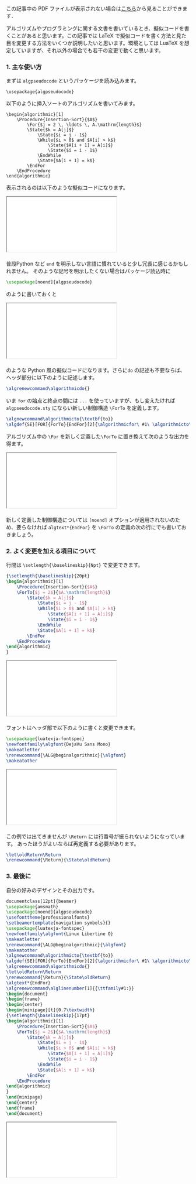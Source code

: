 <span class="text-muted">この記事中の PDF ファイルが表示されない場合は<a href="//github.com/pecorarista/website/tree/master/assets/pdf" target="_blank">こちら</a>から見ることができます．</span>

アルゴリズムやプログラミングに関する文書を書いているとき、擬似コードを書くことがあると思います。この記事では
LaTeX で擬似コードを書く方法と見た目を変更する方法をいくつか説明したいと思います。環境としては
LuaTeX を想定していますが、それ以外の場合でも若干の変更で動くと思います。

### 1. 主な使い方

まずは `algpseudocode` というパッケージを読み込みます。

```language-latex
\usepackage{algpseudocode}
```

以下のように挿入ソートのアルゴリズムを書いてみます。

```language-latex
\begin{algorithmic}[1]
    \Procedure{Insertion-Sort}{$A$}
        \For{$j = 2 \, \ldots \, A.\mathrm{length}$}
        \State{$k = A[j]$}
            \State{$i = j - 1$}
            \While{$i > 0$ and $A[i] > k$}
                \State{$A[i + 1] = A[i]$}
                \State{$i = i - 1$}
            \EndWhile
            \State{$A[i + 1] = k$}
        \EndFor
    \EndProcedure
\end{algorithmic}
```

表示されるのは以下のような擬似コードになります。

<div class="pdf-wrapper" style="margin-bottom: 20px;">
<div class="pdf-iframe">
<iframe src="/pdf.js/web/viewer.html?file=/assets/pdf/pseudocode1.pdf#zoom=page-fit"></iframe>
</div>
</div>

普段Python など `end` を明示しない言語に慣れていると少し冗長に感じるかもしれません。
そのような記号を明示したくない場合はパッケージ読込時に

```tex
\usepackage[noend]{algpseudocode}
```

のように書いておくと

<div class="pdf-wrapper" style="margin-bottom: 20px;">
<div class="pdf-iframe">
<iframe src="/pdf.js/web/viewer.html?file=/assets/pdf/pseudocode2.pdf#zoom=page-fit"></iframe>
</div>
</div>

のような Python 風の擬似コードになります。さらに`do` の記述も不要ならば、ヘッダ部分に以下のように記述します。


```tex
\algrenewcommand\algorithmicdo{}
```

いま `for` の始点と終点の間には `...` を使っていますが、もし変えたければ `algpseudocode.sty` にならい新しい制御構造 `\ForTo` を定義します。

```tex
\algnewcommand\algorithmicto{\textbf{to}}
\algdef{SE}[FOR]{ForTo}{EndFor}[2]{\algorithmicfor\ #1\ \algorithmicto\ #2\ \algorithmicdo}{\algorithmicend\ \algorithmicfor}%
```

アルゴリズム中の `\For` を新しく定義した`\ForTo` に置き換えて次のような出力を得ます。

<div class="pdf-wrapper" style="margin-bottom: 20px;">
<div class="pdf-iframe">
<iframe src="/pdf.js/web/viewer.html?file=/assets/pdf/pseudocode3.pdf#zoom=page-fit"></iframe>
</div>
</div>

新しく定義した制御構造については `[noend]` オプションが適用されないのため、要らなければ
`algtext*{EndFor}` を `\ForTo` の定義の次の行にでも書いておきましょう。

### 2. よく変更を加える項目について

行間は `\setlength{\baselineskip}{Npt}` で変更できます。

```tex
{\setlength{\baselineskip}{20pt}
\begin{algorithmic}[1]
    \Procedure{Insertion-Sort}{$A$}
    \ForTo{$j = 2$}{$A.\mathrm{length}$}
        \State{$k = A[j]$}
            \State{$i = j - 1$}
            \While{$i > 0$ and $A[i] > k$}
                \State{$A[i + 1] = A[i]$}
                \State{$i = i - 1$}
            \EndWhile
            \State{$A[i + 1] = k$}
        \EndFor
    \EndProcedure
\end{algorithmic}
}
```

<div class="pdf-wrapper" style="margin-bottom: 20px;">
<div class="pdf-iframe">
<iframe src="/pdf.js/web/viewer.html?file=/assets/pdf/pseudocode4.pdf#zoom=page-fit"></iframe>
</div>
</div>


フォントはヘッダ部で以下のように書くと変更できます。

```latex
\usepackage{luatexja-fontspec}
\newfontfamily\algfont{DejaVu Sans Mono}
\makeatletter
\renewcommand{\ALG@beginalgorithmic}{\algfont}
\makeatother
```

<div class="pdf-wrapper" style="margin-bottom: 20px;">
<div class="pdf-iframe">
<iframe src="/pdf.js/web/viewer.html?file=/assets/pdf/pseudocode5.pdf#zoom=page-fit"></iframe>
</div>
</div>

この例では出てきませんが `\Return` には行番号が振られないようになっています。
あったほうがよいならば再定義する必要があります。

```latex
\let\oldReturn\Return
\renewcommand{\Return}{\State\oldReturn}
```

### 3. 最後に

自分の好みのデザインとその出力です。

```latex
documentclass[12pt]{beamer}
\usepackage{amsmath}
\usepackage[noend]{algpseudocode}
\usefonttheme{professionalfonts}
\setbeamertemplate{navigation symbols}{}
\usepackage{luatexja-fontspec}
\newfontfamily\algfont{Linux Libertine O}
\makeatletter
\renewcommand{\ALG@beginalgorithmic}{\algfont}
\makeatother
\algnewcommand\algorithmicto{\textbf{to}}
\algdef{SE}[FOR]{ForTo}{EndFor}[2]{\algorithmicfor\ #1\ \algorithmicto\ #2\ \algorithmicdo}{\algorithmicend\ \algorithmicfor}%
\algrenewcommand\algorithmicdo{}
\let\oldReturn\Return
\renewcommand{\Return}{\State\oldReturn}
\algtext*{EndFor}
\algrenewcommand\alglinenumber[1]{{\ttfamily#1:}}
\begin{document}
\begin{frame}
\begin{center}
\begin{minipage}[t]{0.7\textwidth}
{\setlength{\baselineskip}{17pt}
\begin{algorithmic}[1]
    \Procedure{Insertion-Sort}{$A$}
    \ForTo{$j = 2$}{$A.\mathrm{length}$}
        \State{$k = A[j]$}
            \State{$i = j - 1$}
            \While{$i > 0$ and $A[i] > k$}
                \State{$A[i + 1] = A[i]$}
                \State{$i = i - 1$}
            \EndWhile
            \State{$A[i + 1] = k$}
        \EndFor
    \EndProcedure
\end{algorithmic}
}
\end{minipage}
\end{center}
\end{frame}
\end{document}
```

<div class="pdf-wrapper" style="margin-bottom: 20px;">
<div class="pdf-iframe">
<iframe src="/pdf.js/web/viewer.html?file=/assets/pdf/pseudocode6.pdf#zoom=page-fit"></iframe>
</div>
</div>
